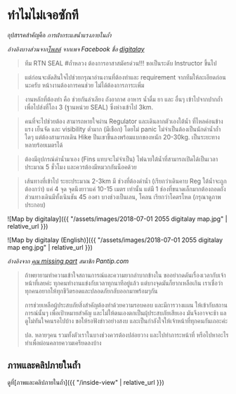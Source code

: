 ---
---

# ทำไมไม่เจอซักที

อุปสรรคสำคัญคือ *การฝ่ากระแสน้ำแรงภายในถ้ำ*

_อ้างอิงบางส่วนจาก[โพสต์](https://www.facebook.com/digitalay/posts/1729237023796534) จากเพจ Facebook ชื่อ [digitalay](https://www.facebook.com/digitalay/)_

> ทีม RTN SEAL #ถ้ำหลวง ต้องการอาสาสมัครด่วน!!! ขอเป็นระดับ Instructor ขึ้นไป

> แต่ก่อนจะตัดสินใจไปช่วยกรุณาอ่านงานที่ต้องทำและ requirement จากทีมให้ละเอียดก่อนนะครับ หน้างานต้องการคนช่วย ไม่ได้ต้องการภาระเพิ่ม

> งานหลักที่ต้องทำ คือ ช่วยกันลำเลียง ถังอากาศ อาหาร น้ำดื่ม ยา และ อื่นๆ เข้าไปจากปากถ้ำเพื่อไปส่งที่โถง 3 (ฐานหน่วย SEAL) ซึ่งห่างเข้าไป 3km.

> คนที่จะไปช่วยต้อง สามารถหายใจผ่าน Regulator และเดินลากตัวเองใต้น้ำ ที่ไหลค่อนข้างแรง เย็นจัด และ visibility ต่ำมาก (มีเชือก) โดยไม่ panic ไม่จำเป็นต้องเป็นนักดำน้ำถ้ำใดๆ แต่ต้องสามารถเดิน Hike ปีนเขาขึ้นลงพร้อมแบกของหนัก 20-30kg. เป็นระยะทางหลายร้อยเมตรได้

> ต้องมีอุปกรณ์ดำน้ำมาเอง (Fins แทบจะไม่จำเป็น) ไฟฉายใต้น้ำที่สามารถเปิดได้เป็นเวลาประมาณ 5 ชั่วโมง และควรต้องมีหมวกกันน็อคด้วย

> เส้นทางที่เข้าไป ระยะประมาณ 2-3km มี ช่วงที่ต้องดำน้ำ (เรียกว่าเดินคาบ Reg ใต้น้ำจะถูกต้องกว่า) แค่ 4 จุด จุดนึงยาวแค่ 10-15 เมตร เท่านั้น แต่มี 1 ช่องที่ขนาดเล็กมากต้องถอดถัง ส่วนทางเดินมีทั้งเนินชัน 45 องศา บางช่วงเป็นเลน, โคลน เรียกว่าโคตรโหด (กรุณาดูภาพประกอบ)

![Map by digitalay]({{ "/assets/images/2018-07-01 2055 digitalay map.jpg" | relative_url }})

![Map by digitalay (English)]({{ "/assets/images/2018-07-01 2055 digitalay map eng.jpg" | relative_url }})

_อ้างอิงจาก [คุณ missing part](https://pantip.com/topic/37803852/comment7099) สมาชิก Pantip.com_

> ถ้าพยายามทำความเข้าใจสถานการณ์และความยากลำบากข้างใน
> ขออย่ากดดันเรื่องเวลากับเจ้าหน้าที่เลยค่ะ
> ทุกคนทำงานแข่งกับเวลาทุกนาทีอยู่แล้ว แต่บางจุดมันก็ยากเหลือเกิน
> เราเชื่อว่าทุกคนอยากให้ทุกชีวิตรอดและปลอดภัยกลับออกมาพร้อมๆกัน
>
> การช่วยเหลือผู้ประสบภัยสิ่งสำคัญต้องทำด้วยความรอบคอบ และมีการวางแผน
> ให้เข้ากับสถานการณ์นั้นๆ เพื่อเป้าหมายสำคัญ และไม่ให้ตนเองตกเป็นผุ้ประสบภัยเสียเอง
> มันจึงอาจจะช้า แลดูไม่ทันใจคนรอไปบ้าง
> ขอให้รอฟังข่าวอย่างสงบ และเป็นกำลังใจให้เจ้าหน้าที่ทุกคนกันเถอะค่ะ
>
> ปล. หลายๆคน รวมทั้งตัวเราในบางช่วงควรต้องปล่อยวาง
> และไปทำภาระหน้าที่ หรือไปหาอะไรทำเพื่อผ่อนคลายความเครียดลงบ้าง

## ภาพและคลิปภายในถ้ำ

ดูที่[ภาพและคลิปภายในถ้ำ]({{ "/inside-view" | relative_url }})